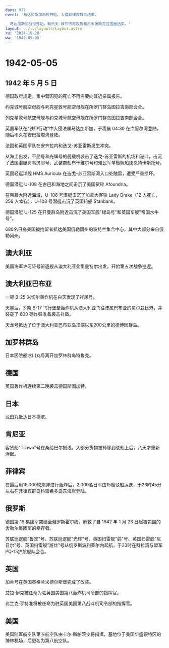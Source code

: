 ```yaml
---
days: 977
event: '马达加斯加战役开始。入侵菲律宾群岛结束。

  马达加斯加战役开始。勒热夫-维亚济马攻势和杰米扬斯克包围圈结束。'
layout: ../../layouts/Layout.astro
ru: '2024-10-28'
ww: '1942-05-05'
---
```


# 1942-05-05

## 1942 年 5 月 5 日

德国政府规定，集中营囚犯的死亡不再需要向其近亲属报告。

约克城号航空母舰与列克星敦号航空母舰在所罗门群岛图拉吉南部会合。

列克星敦号航空母舰与约克城号航空母舰在所罗门群岛图拉吉南部会合。

英国军队在"铁甲行动"中入侵法属马达加斯加，于凌晨 04:30
在库里尔湾登陆，随后不久在安巴拉塔湾登陆。

法国和英国军队在安齐拉内和迭戈-苏亚雷斯发生冲突。

从海上出发，不屈号和光辉号的舰载机袭击了迭戈-苏亚雷斯的机场和港口，击沉了法国潜艇贝韦济耶号、武装商船布干维尔号和殖民军单桅帆船德恩特卡斯托号。

英国轻巡洋舰 HMS Auricula 在迭戈-苏亚雷斯湾入口处触雷，遭受严重损坏。

德国潜艇 U-108 在古巴和海地之间击沉了美国货轮 Afoundria。

在百慕大附近海域，U-106 号潜艇击沉了加拿大客轮 Lady Drake（12
人死亡，256 人幸存），U-103 号潜艇击沉了英国轮船 Stanbank。

德国潜艇 U-125
在开曼群岛附近击沉了美国军舰"绿岛号"和英国军舰"帝国水牛号"。

680名日裔美国被拘留者抵达美国俄勒冈州的波特兰集合中心，其中大部分来自俄勒冈州。

## 澳大利亚

美国海军许可证号驱逐舰从澳大利亚弗里曼特尔出发，开始第五次战争巡逻。

## 澳大利亚巴布亚

一架 B-25 米切尔轰炸机在白天发现了祥凤号。

天黑后，3 架 B-17
飞行堡垒轰炸机从澳大利亚飞往澳属巴布亚的莫尔兹比港，并装载了 600
磅炸弹准备袭击祥凤。

天龙号抵达了位于澳大利亚巴布亚岛顶端以东200公里的德博因群岛。

## 加罗林群岛

日本医院船冰川丸号离开加罗林群岛特鲁克。

## 德国

英国轰炸机连续第二晚袭击德国斯图加特。

## 日本

龙田丸抵达日本横滨。

## 肯尼亚

客货船"Tilawa"号在桑给巴尔搁浅，大部分货物被转移到驳船上后，八天才重新浮起。

## 菲律宾

在最后用16,000枚炮弹进行轰炸后，2,000名日军由15艘驳船运送，于23时45分左右在菲律宾群岛科雷希多岛东海岸登陆。

## 俄罗斯

德国第 16 集团军突破至俄罗斯霍尔姆，解救了自 1942 年 1 月 23
日起被包围的舍勒尔集团军的幸存者。

苏联巡逻舰"鲁宾"号、苏联巡逻舰"光辉"号、英国扫雷舰"鹞"号、英国扫雷舰"尼日尔"号、英国扫雷舰"游丝"号从俄罗斯波利亚尔内起航，于23时在科拉湾与盟军PQ-15护航舰队会合。

## 英国

加兰号在英国英格兰米德尔斯堡完成了改装。

艾拉·伊克被任命为驻英国美国第八轰炸机司令部的指挥官。

弗兰克·亨特准将被任命为驻英国美国第八战斗机司令部的指挥官。

## 美国

美国陆军航空队第五航空队由卡尔·斯帕茨少将指挥，基地位于美国华盛顿特区的博林机场，后更名为第八航空队。